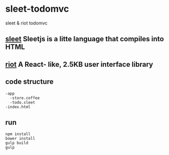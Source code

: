 # sleet-todomvc
sleet &amp; riot todomvc

## [sleet](https://github.com/JacoKoo/sleetjs) Sleetjs is a litte language that compiles into HTML

## [riot](https://github.com/muut/riotjs) A React- like, 2.5KB user interface library 

## code structure

    -app
      -store.coffee
      -todo.sleet
    -index.html

## run

    npm install
    bower install
    gulp build
    gulp
